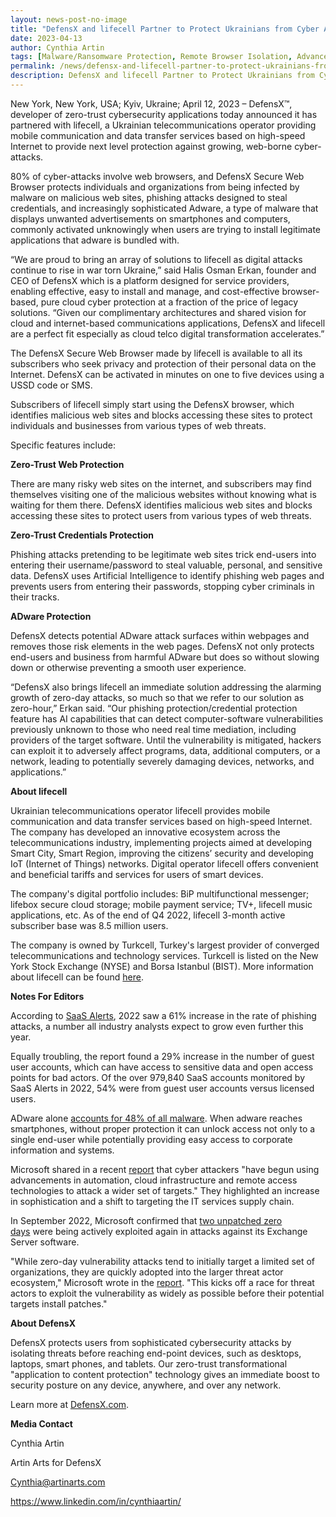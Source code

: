 ```yaml
---
layout: news-post-no-image
title: "DefensX and lifecell Partner to Protect Ukrainians from Cyber Attacks"
date: 2023-04-13
author: Cynthia Artin
tags: [Malware/Ransomware Protection, Remote Browser Isolation, Advanced URL Protection, File Isolation, SaaS Access Protection]
permalink: /news/defensx-and-lifecell-partner-to-protect-ukrainians-from-cyber-attacks/
description: DefensX and lifecell Partner to Protect Ukrainians from Cyber Attacks
---
```


 
 
 
 
<p>New York, New York, USA; Kyiv, Ukraine; April 12, 2023 – DefensX™, developer of zero-trust cybersecurity applications today announced it has partnered with lifecell, a Ukrainian telecommunications operator providing mobile communication and data transfer services based on high-speed Internet to provide next level protection against growing, web-borne cyber-attacks.</p>
<p>80% of cyber-attacks involve web browsers, and DefensX Secure Web Browser protects individuals and organizations from being infected by malware on malicious web sites, phishing attacks designed to steal credentials, and increasingly sophisticated Adware, a type of malware that displays unwanted advertisements on smartphones and computers, commonly activated unknowingly when users are trying to install legitimate applications that adware is bundled with.</p>
<p>“We are proud to bring an array of solutions to lifecell as digital attacks continue to rise in war torn Ukraine,” said Halis Osman Erkan, founder and CEO of DefensX which is a platform designed for service providers, enabling effective, easy to install and manage, and cost-effective browser-based, pure cloud cyber protection at a fraction of the price of legacy solutions. “Given our complimentary architectures and shared vision for cloud and internet-based communications applications, DefensX and lifecell are a perfect fit especially as cloud telco digital transformation accelerates.”</p>
<p>The DefensX Secure Web Browser made by lifecell is available to all its subscribers who seek privacy and protection of their personal data on the Internet. DefensX can be activated in minutes on one to five devices using a USSD code or SMS.</p>
<p>Subscribers of lifecell simply start using the DefensX browser, which identifies malicious web sites and blocks accessing these sites to protect individuals and businesses from various types of web threats.</p>
<p>Specific features include:</p>
<p><strong>Zero-Trust Web Protection</strong></p>
<p>There are many risky web sites on the internet, and subscribers may find themselves visiting one of the malicious websites without knowing what is waiting for them there. DefensX identifies malicious web sites and blocks accessing these sites to protect users from various types of web threats.</p>
<p><strong>Zero-Trust Credentials Protection</strong></p>
<p>Phishing attacks pretending to be legitimate web sites trick end-users into entering their username/password to steal valuable, personal, and sensitive data. DefensX uses Artificial Intelligence to identify phishing web pages and prevents users from entering their passwords, stopping cyber criminals in their tracks.</p>
<p><strong>ADware Protection</strong></p>
<p>DefensX detects potential ADware attack surfaces within webpages and removes those risk elements in the web pages. DefensX not only protects end-users and business from harmful ADware but does so without slowing down or otherwise preventing a smooth user experience.</p>
<p>“DefensX also brings lifecell an immediate solution addressing the alarming growth of zero-day attacks, so much so that we refer to our solution as zero-hour,” Erkan said. “Our phishing protection/credential protection feature has AI capabilities that can detect computer-software vulnerabilities previously unknown to those who need real time mediation, including providers of the target software. Until the vulnerability is mitigated, hackers can exploit it to adversely affect programs, data, additional computers, or a network, leading to potentially severely damaging devices, networks, and applications.”</p>
<p><strong>About lifecell</strong></p>
<p>Ukrainian telecommunications operator lifecell provides mobile communication and data transfer services based on high-speed Internet. The company has developed an innovative ecosystem across the telecommunications industry, implementing projects aimed at developing Smart City, Smart Region, improving the citizens’ security and developing IoT (Internet of Things) networks. Digital operator lifecell offers convenient and beneficial tariffs and services for users of smart devices.</p>
<p>The company's digital portfolio includes: BiP multifunctional messenger; lifebox secure cloud storage; mobile payment service; TV+, lifecell music applications, etc. As of the end of Q4 2022, lifecell 3-month active subscriber base was 8.5 million users.</p>
<p>The company is owned by Turkcell, Turkey's largest provider of converged telecommunications and technology services. Turkcell is listed on the New York Stock Exchange (NYSE) and Borsa Istanbul (BIST). More information about lifecell can be found&nbsp;<a target="_blank" href="https://www.lifecell.ua/uk/">here</a>.</p>
<p><strong>Notes For Editors </strong></p>
<p>According to&nbsp;<a href="https://info.saasalerts.com/sasi-report-2023">SaaS Alerts</a>, 2022 saw a 61% increase in the rate of phishing attacks, a number all industry analysts expect to grow even further this year.</p>
<p>Equally troubling, the report found a 29% increase in the number of guest user accounts, which can have access to sensitive data and open access points for bad actors. Of the over 979,840 SaaS accounts monitored by SaaS Alerts in 2022, 54% were from guest user accounts versus licensed users.</p>
<p>ADware alone&nbsp;<a href="https://dataprot.net/statistics/malware-statistics/">accounts for 48% of all malware</a>. When adware reaches smartphones, without proper protection it can unlock access not only to a single end-user while potentially providing easy access to corporate information and systems.</p>
<p>Microsoft shared in a recent&nbsp;<a href="https://query.prod.cms.rt.microsoft.com/cms/api/am/binary/RE5bUvv?culture=en-us&amp;country=us">report</a>&nbsp;that cyber attackers "have begun using advancements in automation, cloud infrastructure and remote access technologies to attack a wider set of targets." They highlighted an increase in sophistication and a shift to targeting the IT services supply chain.</p>
<p>In September 2022, Microsoft confirmed that&nbsp;<a href="https://www.techtarget.com/searchsecurity/news/252525592/Microsoft-Exchange-Server-targeted-with-zero-day-vulnerabilities">two unpatched zero days</a>&nbsp;were being actively exploited again in attacks against its Exchange Server software.</p>
<p>"While zero-day vulnerability attacks tend to initially target a limited set of organizations, they are quickly adopted into the larger threat actor ecosystem," Microsoft wrote in the&nbsp;<a href="https://query.prod.cms.rt.microsoft.com/cms/api/am/binary/RE5bUvv?culture=en-us&amp;country=us" target="_blank">report</a>. "This kicks off a race for threat actors to exploit the vulnerability as widely as possible before their potential targets install patches."</p>
<p></p>
<p><b>About DefensX</b><b>&nbsp;</b></p>
<p>DefensX protects users from sophisticated cybersecurity attacks by isolating threats before reaching end-point devices, such as desktops, laptops, smart phones, and tablets. Our zero-trust transformational "application to content protection" technology gives an immediate boost to security posture on any device, anywhere, and over any network.</p>
<p>Learn more at&nbsp;<a href="https://www.defensx.com/">DefensX.com</a>.</p>
<p></p>
<p><b>Media Contact</b></p>
<p>Cynthia Artin</p>
<p>Artin Arts for DefensX</p>
<p><a href="mailto:Cynthia@artinarts.com">Cynthia@artinarts.com</a></p>
<p><a href="https://www.linkedin.com/in/cynthiaartin/">https://www.linkedin.com/in/cynthiaartin/</a></p>
 